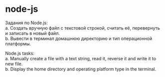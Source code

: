 # node-js

Задания по Node.js:
<br>a. Создать вручную файл с текстовой строкой, считать её, перевернуть  и записать в новый файл.
<br>b. Вывести в терминал домашнюю директорию и тип операционной платформы.

Node.js tasks:
<br>a. Manually create a file with a text string, read it, reverse it and write it to new file.
<br>b. Display the home directory and operating platform type in the terminal.
